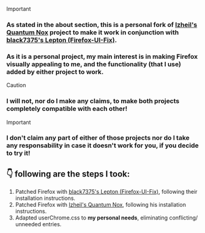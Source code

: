
> [!IMPORTANT]
> ### As stated in the **about** section, this is a personal fork of **[Izheil's Quantum Nox](https://github.com/Izheil/Quantum-Nox-Firefox-Dark-Full-Theme)** project to make it work in conjunction with [black7375's Lepton (Firefox-UI-Fix)](https://github.com/black7375/Firefox-UI-Fix).
> ### As it is a personal project, my main interest is in making Firefox visually appealing to me, and the functionality (that I use) added by either project to work.

> [!CAUTION]
> ### I will not, nor do I make any claims, to make both projects completely compatible with each other!

> [!IMPORTANT]
> ### I don't claim **any** part of either of those projects nor do I take any responsability in case it doesn't work for you, if you decide to try it!

## :point_down: following are the steps I took:

1. Patched Firefox with [black7375's Lepton (Firefox-UI-Fix)](https://github.com/black7375/Firefox-UI-Fix), following their installation instructions.
2. Patched Firefox with [Izheil's Quantum Nox](https://github.com/Izheil/Quantum-Nox-Firefox-Dark-Full-Theme), following his installation instructions.
3. Adapted userChrome.css to **my personal needs**, eliminating conflicting/ unneeded entries.

